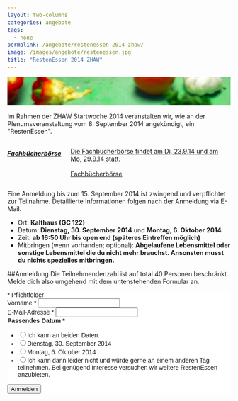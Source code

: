 ```yaml
---
layout: two-columns
categories: angebote
tags:
  - none
permalink: /angebote/restenessen-2014-zhaw/
image: /images/angebote/restenessen.jpg
title: "RestenEssen 2014 ZHAW"
---
```

<div class=angebot-top-wide"><img title="Fachbücherbörse" src="/images/angebote/restenessen_sub.jpg"></div>

Im Rahmen der ZHAW Startwoche 2014 veranstalten wir, wie an der Plenumsveranstaltung vom
8. September 2014 angekündigt, ein "RestenEssen".

<a href="/angebote/fachbuecherboerse/zhaw-2014/"><div class="panel callout large-4 right columns"> <h5>Fachbücherbörse</h5> <p>Die Fachbücherbörse findet am Di, 23.9.14 und am Mo, 29.9.14 statt.
<br><br><a href="/angebote/fachbuecherboerse/zhaw-2014/" class="button"><i class="fi-arrow-right"></i> Fachbücherbörse</a>
</p> </div></a>

Eine Anmeldung bis zum 15. September 2014 ist zwingend und verpflichtet zur Teilnahme. Detaillierte Informationen folgen nach der Anmeldung via E-Mail.

* Ort: **Kalthaus (GC 122)**
* Datum: **Dienstag, 30. September 2014** und **Montag, 6. Oktober 2014**
* Zeit: **ab 16:50 Uhr bis open end (späteres Eintreffen möglich)**
* Mitbringen (wenn vorhanden; optional): **Abgelaufene Lebensmittel oder sonstige Lebensmittel die du nicht mehr brauchst. Ansonsten musst du nichts spezielles mitbringen.**

##Anmeldung
Die Teilnehmendenzahl ist auf total 40 Personen beschränkt. Melde dich also umgehend mit dem untenstehenden Formular an.

<!-- Begin MailChimp Signup Form -->
<link href="//cdn-images.mailchimp.com/embedcode/classic-081711.css" rel="stylesheet" type="text/css">
<style type="text/css">
	#mc_embed_signup{background:#fff; clear:left; font:14px Helvetica,Arial,sans-serif; }
	/* Add your own MailChimp form style overrides in your site stylesheet or in this style block.
	   We recommend moving this block and the preceding CSS link to the HEAD of your HTML file. */
</style>
<div id="mc_embed_signup">
<form action="//sinndrin.us9.list-manage.com/subscribe/post?u=83105c74f080e716ae13ad0d7&amp;id=6d6eeba30d" method="post" id="mc-embedded-subscribe-form" name="mc-embedded-subscribe-form" class="validate" target="_blank" novalidate>

<div class="indicates-required"><span class="asterisk">*</span> Pflichtfelder</div>
<div class="mc-field-group">
	<label for="mce-FNAME">Vorname  <span class="asterisk">*</span>
</label>
	<input type="text" value="" name="FNAME" class="required" id="mce-FNAME">
</div>
<div class="mc-field-group">
	<label for="mce-EMAIL">E-Mail-Adresse  <span class="asterisk">*</span>
</label>
	<input type="email" value="" name="EMAIL" class="required email" id="mce-EMAIL">
</div>
<div class="mc-field-group input-group">
    <strong>Passendes Datum  <span class="asterisk">*</span>
</strong>
    <ul><li><input type="radio" value="Ich kann an beiden Daten." name="DATEWUNSCH" id="mce-DATEWUNSCH-0"><label for="mce-DATEWUNSCH-0">Ich kann an beiden Daten.</label></li>
<li><input type="radio" value="Dienstag, 30. September 2014" name="DATEWUNSCH" id="mce-DATEWUNSCH-1"><label for="mce-DATEWUNSCH-1">Dienstag, 30. September 2014</label></li>
<li><input type="radio" value="Montag, 6. Oktober 2014" name="DATEWUNSCH" id="mce-DATEWUNSCH-2"><label for="mce-DATEWUNSCH-2">Montag, 6. Oktober 2014</label></li>
<li><input type="radio" value="Ich kann dann leider nicht und würde gerne an einem anderen Tag teilnehmen." name="DATEWUNSCH" id="mce-DATEWUNSCH-3"><label for="mce-DATEWUNSCH-3">Ich kann dann leider nicht und würde gerne an einem anderen Tag teilnehmen. Bei genügend Interesse versuchen wir weitere RestenEssen anzubieten.</label></li>
</ul>
</div>
<div id="mce-responses" class="clear">
<div class="response" id="mce-error-response" style="display:none"></div>
<div class="response" id="mce-success-response" style="display:none"></div>
</div>    <!-- real people should not fill this in and expect good things - do not remove this or risk form bot signups-->
<div style="position: absolute; left: -5000px;"><input type="text" name="b_83105c74f080e716ae13ad0d7_6d6eeba30d" tabindex="-1" value=""></div>
<div class="clear"><input type="submit" value="Anmelden" name="subscribe" id="mc-embedded-subscribe" class="button"></div>
</form>
</div>
<script type='text/javascript' src='//s3.amazonaws.com/downloads.mailchimp.com/js/mc-validate.js'></script><script type='text/javascript'>(function($) {window.fnames = new Array(); window.ftypes = new Array();fnames[0]='EMAIL';ftypes[0]='email';fnames[1]='FNAME';ftypes[1]='text';fnames[2]='DATEWUNSCH';ftypes[2]='radio';}(jQuery));var $mcj = jQuery.noConflict(true);</script>
<!--End mc_embed_signup-->
